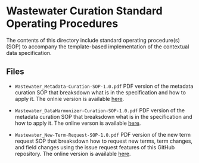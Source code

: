 # Wastewater Curation Standard Operating Procedures

The contents of this directory include standard operating procedure(s) (SOP) to accompany the template-based implementation of the <INSERT NAME> contextual data specification.

## Files

- `Wastewater_Metadata-Curation-SOP-1.0.pdf` 
PDF version of the metadata curation SOP that breaksdown what is in the specification and how to apply it. The onlnie version is available [here](https://docs.google.com/document/d/e/2PACX-1vQAUwv90ne1eQ8ta3SUU3uM6Dz9oWn6AoMjKfOfdTXu_qyM8MBIYMljFotkMQYVEAoZpKmfbREKsDo5/pub).

- `Wastewater_DataHarmonizer-Curation-SOP-1.0.pdf` 
PDF version of the metadata curation SOP that breaksdown what is in the specification and how to apply it. The online verson is available [here](https://docs.google.com/document/d/e/2PACX-1vT8jkHE2IysD4qgGLHDfSlVn7VdvMmb3ZHF2vN35n4x8YJHyGB4XHzFoi_QidyRMYKDPb93aZ9nxMpm/pub).



- `Wastewater_New-Term-Request-SOP-1.0.pdf`
PDF version of the new term request SOP that breaksdown how to request new terms, term changes, and field changes using the issue request features of this GitHub repository. The online version is available [here](https://docs.google.com/document/d/e/2PACX-1vRc3DLxA72Cj8Htq9oD1dNpkIJ9hN8vyT9yQluOGVcCfkoLMN3LIlvMc8R7eIu0_bi_Cab_UwU6Rvrx/pub).

